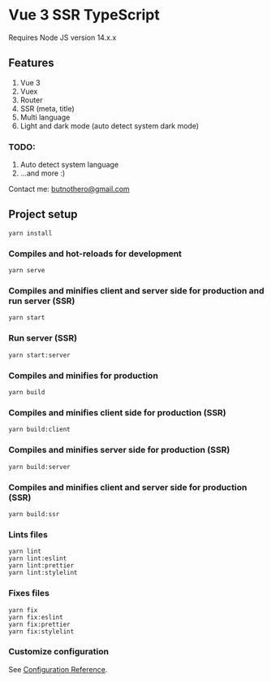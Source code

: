 # Vue 3 SSR TypeScript

Requires Node JS version 14.x.x

## Features
1) Vue 3
2) Vuex
3) Router
4) SSR (meta, title)
5) Multi language
6) Light and dark mode (auto detect system dark mode)

### TODO:
1) Auto detect system language
2) ...and more :)

Contact me: butnothero@gmail.com

## Project setup
```
yarn install
```

### Compiles and hot-reloads for development
```
yarn serve
```

### Compiles and minifies client and server side for production and run server (SSR)
```
yarn start
```

### Run server (SSR)
```
yarn start:server
```

### Compiles and minifies for production
```
yarn build
```
### Compiles and minifies client side for production (SSR)
```
yarn build:client
```

### Compiles and minifies server side for production (SSR)
```
yarn build:server
```

### Compiles and minifies client and server side for production (SSR)
```
yarn build:ssr
```

### Lints files
```
yarn lint
yarn lint:eslint
yarn lint:prettier
yarn lint:stylelint
```

### Fixes files
```
yarn fix
yarn fix:eslint
yarn fix:prettier
yarn fix:stylelint
```

### Customize configuration
See [Configuration Reference](https://cli.vuejs.org/config/).
